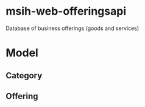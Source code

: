 # msih-web-offeringsapi
Database of business offerings (goods and services)

# Model
## Category
## Offering
